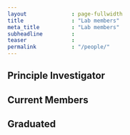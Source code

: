 ```yaml
---
layout              : page-fullwidth
title               : "Lab members"
meta_title          : "Lab members"
subheadline         : 
teaser              : 
permalink           : "/people/"
---
```


## Principle Investigator

## Current Members

## Graduated